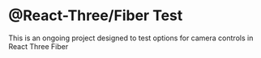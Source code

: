 # @React-Three/Fiber Test

This is an ongoing project designed to test options for camera controls in React Three Fiber
